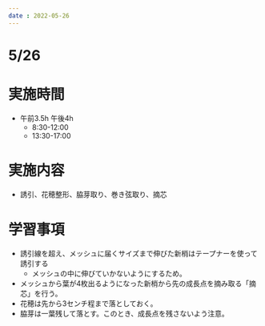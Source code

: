 ```yaml
---
date : 2022-05-26
---
```

# 5/26

# 実施時間

- 午前3.5h 午後4h
    - 8:30-12:00
    - 13:30-17:00

# 実施内容

- 誘引、花穂整形、脇芽取り、巻き弦取り、摘芯

# 学習事項
- 誘引線を超え、メッシュに届くサイズまで伸びた新梢はテープナーを使って誘引する
    - メッシュの中に伸びていかないようにするため。
- メッシュから葉が4枚出るようになった新梢から先の成長点を摘み取る「摘芯」を行う。
- 花穂は先から3センチ程まで落としておく。
- 脇芽は一葉残して落とす。このとき、成長点を残さないよう注意。
